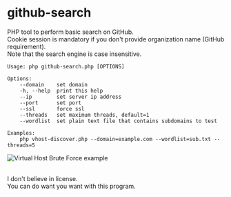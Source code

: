 # github-search
PHP tool to perform basic search on GitHub.  
Cookie session is mandatory if you don't provide organization name (GitHub requirement).  
Note that the search engine is case insensitive.  

```
Usage: php github-search.php [OPTIONS]

Options:
	--domain	set domain
	-h, --help	print this help
	--ip		set server ip address
	--port		set port
	--ssl		force ssl
	--threads	set maximum threads, default=1
	--wordlist	set plain text file that contains subdomains to test

Examples:
	php vhost-discover.php --domain=example.com --wordlist=sub.txt --threads=5
```

<img src="https://raw.githubusercontent.com/gwen001/vhost-brute/master/example.jpg" alt="Virtual Host Brute Force example">
<br><br>

I don't believe in license.  
You can do want you want with this program.  

